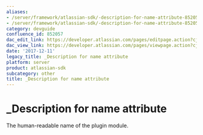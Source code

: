 ```yaml
---
aliases:
- /server/framework/atlassian-sdk/-description-for-name-attribute-852057.html
- /server/framework/atlassian-sdk/-description-for-name-attribute-852057.md
category: devguide
confluence_id: 852057
dac_edit_link: https://developer.atlassian.com/pages/editpage.action?cjm=wozere&pageId=852057
dac_view_link: https://developer.atlassian.com/pages/viewpage.action?cjm=wozere&pageId=852057
date: '2017-12-11'
legacy_title: _Description for name attribute
platform: server
product: atlassian-sdk
subcategory: other
title: _Description for name attribute
---
```

# \_Description for name attribute

The human-readable name of the plugin module.
































